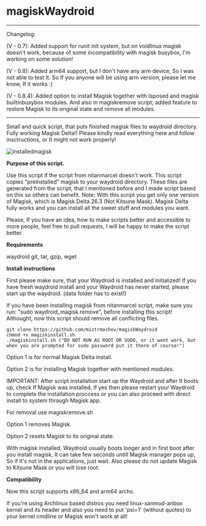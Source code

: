 # magiskWaydroid
__________________________________________________________________________________________________________________________________________________________________________________________
Changelog:

(V - 0.7): Added support for runit init system, but on voidlinux magisk doesn't work, because of some incompatibility with magisk busybox, I'm working on some solution!

(V - 0.8): Added arm64 support, but I don't have any arm device, So I was not able to test It. So If you anyone will be using arm version, please let me know, If it works :)

(V - 0.8.4): Added option to install Magisk together with lsposed and magisk builtinbusybox modules. And also in magiskremove script, added feature to restore Magisk to its original state and remove all modules.
__________________________________________________________________________________________________________________________________________________________________________________________

Small and quick script, that puts finished magisk files to waydroid directory. Fully working Magisk Delta!!
Please kindly read everything here and follow insctructions, or It might not work properly!

![installedmagisk](https://magiskwaydroid.fra1.digitaloceanspaces.com/magiskimage.png)

**Purpose of this script.**

 Use this script if the script from nitanmarcel doesn't work. This script copies "preinstalled" magisk to your waydroid directory. These files are generated from the script, that I mentioned before and I made script based on this so others can benefit. 
 Note: With this script you get only one version of Magisk, which is Magisk Delta 26.3 (Not Kitsune Mask). Magisk Delta fully works and you can install all the sweet stuff and modules you want.

 Please, If you have an idea, how to make scripts better and accessible to more people, feel free to pull requests, I will be happy to make the script better.

 **Requirements**

 waydroid
 git,
 tar,
 gzip,
 wget

 **Install instructions**
 
 First please make sure, that your Waydroid is installed and initialized!
 If you have fresh waydroid install and your Waydroid has never started, please start up the waydroid. (data folder has to exist!)

 If you have been installing magisk from nitanmarcel script, make sure you run: "sudo waydroid_magisk remove", before installing this script! Althought, now this script should remove all conflicting files.
 ```shell
git clone https://github.com/mistrmochov/magiskWaydroid
chmod +x magiskinstall.sh
./magiskinstall.sh ("DO NOT RUN AS ROOT OR SUDO, or it wont work, but when you are prompted for sudo password put it there of course!")
```
 Option 1 is for normal Magisk Delta install.

 Option 2 is for installing Magisk together with mentioned modules.


 IMPORTANT: After script installation start up the Waydroid and after It boots up, check If Magisk was installed, If yes then please restart your Waydroid to complete the installation proccess or you can also proceed with direct install to system through Magisk app.
 
 For removal use magiskremove.sh
 
 Option 1 removes Magisk.

 Option 2 resets Magisk to its original state.
 
 With magisk installed, Waydroid usually boots longer and in first boot after you install magisk, It can take few seconds untill Magisk manager pops up, So if it's not in the applications, just wait.
 Also please do not update Magisk to Kitsune Mask or you will lose root.
 
 **Compatibility**
 
 Now this script supports x86_64 and arm64 archs.
 
 If you're using Archlinux based distros you need linux-xanmod-anbox kernel and its header and also you need to put 'psi=1' (without quotes) to your kernel cmdline or Magisk won't work at all!

